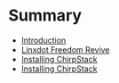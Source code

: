 # Summary

* [Introduction](README.md)
* [Linxdot Freedom Revive](revive_linxdot_freedom.md)
* [Installing ChirpStack](revive_linxdot_freedom.md)
* [Installing ChirpStack](install_chirpstack.md)
